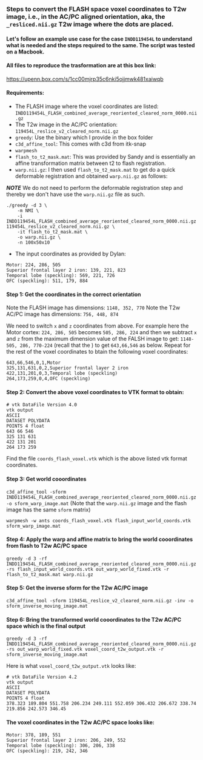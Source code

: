### Steps to convert the FLASH space voxel coordinates to T2w image, i.e., in the AC/PC aligned orientation, aka, the `_resliced.nii.gz` T2w image where the dots are placed.


#### Let's follow an example use case for the case `INDD119454L` to understand what is needed and the steps required to the same. The script was tested on a Macbook.
#### All files to reproduce the trasformation are at this box link:
https://upenn.box.com/s/1cc00mjrp35c6nki5ojjmwk481xaiwqb

#### Requirements:
- The FLASH image where the voxel coordinates are listed: `INDD119454L_FLASH_combined_average_reoriented_cleared_norm_0000.nii.gz`
- The T2w image in the AC/PC orientation: `119454L_reslice_v2_cleared_norm.nii.gz`
- `greedy`: Use the binary which I provide in the box folder
- `c3d_affine_tool`: This comes with c3d from itk-snap
- `warpmesh`
- `flash_to_t2_mask.mat`: This was provided by Sandy and is essentially an affine transformation matrix between t2 to flash registration.
- `warp.nii.gz`: I then used `flash_to_t2_mask.mat` to get do a quick deformable registration and obtained `warp.nii.gz` as follows:

***NOTE*** We do not need to perform the deformable registration step and thereby we don't have use the `warp.nii.gz` file as such.

```
./greedy -d 3 \
    -m NMI \
    -i INDD119454L_FLASH_combined_average_reoriented_cleared_norm_0000.nii.gz 119454L_reslice_v2_cleared_norm.nii.gz \
    -it flash_to_t2_mask.mat \
    -o warp.nii.gz \
    -n 100x50x10
```
- The input coordinates as provided by Dylan:
```
Motor: 224, 286, 505
Superior frontal layer 2 iron: 139, 221, 823
Temporal lobe (speckling): 569, 221, 726
OFC (speckling): 511, 179, 884
```

#### Step 1: Get the coordinates in the correct orientation
Note the FLASH image has dimensions: `1148, 352, 770`
Note the T2w AC/PC image has dimensions: `756, 448, 874`

We need to switch `x` and `z` coordinates from above. For example here the Motor cortex:
`224, 286, 505` becomes `505, 286, 224` and then we subtract `x` and `z` from the maximum dimension value of the FALSH image to get:
`1148-505, 286, 770-224` (recall that the ) to get `643,66,546` as below. Repeat for the rest of the voxel coordinates to btain the following voxel coordinates:


```
643,66,546,0,1,Motor
325,131,631,0,2,Superior frontal layer 2 iron
422,131,201,0,3,Temporal lobe (speckling)
264,173,259,0,4,OFC (speckling)
```

#### Step 2: Convert the above voxel coordinates to VTK format to obtain:
```
# vtk DataFile Version 4.0
vtk output
ASCII
DATASET POLYDATA
POINTS 4 float
643 66 546
325 131 631
422 131 201
264 173 259
```
Find the file `coords_flash_voxel.vtk` which is the above listed vtk format coordinates.

#### Step 3: Get world cooordinates

```c3d_affine_tool -sform INDD119454L_FLASH_combined_average_reoriented_cleared_norm_0000.nii.gz -o sform_warp_image.mat```
(Note that the `warp.nii.gz` image and the flash image has the same `sform` matrix)

```warpmesh -w ants coords_flash_voxel.vtk flash_input_world_coords.vtk sform_warp_image.mat```

#### Step 4: Apply the warp and affine matrix to bring the world cooordinates from flash to T2w AC/PC space

```greedy -d 3 -rf INDD119454L_FLASH_combined_average_reoriented_cleared_norm_0000.nii.gz -rs flash_input_world_coords.vtk out_warp_world_fixed.vtk -r flash_to_t2_mask.mat warp.nii.gz```

#### Step 5: Get the inverse sform for the T2w AC/PC image

```c3d_affine_tool -sform 119454L_reslice_v2_cleared_norm.nii.gz -inv -o sform_inverse_moving_image.mat```

#### Step 6: Bring the transformed world cooordinates to the T2w AC/PC space which is the final output

```greedy -d 3 -rf INDD119454L_FLASH_combined_average_reoriented_cleared_norm_0000.nii.gz -rs out_warp_world_fixed.vtk voxel_coord_t2w_output.vtk -r sform_inverse_moving_image.mat```

Here is what `voxel_coord_t2w_output.vtk` looks like:
```
# vtk DataFile Version 4.2
vtk output
ASCII
DATASET POLYDATA
POINTS 4 float
378.323 189.804 551.758 206.234 249.111 552.059 306.432 206.672 338.74 
219.856 242.573 346.45 
```

#### The voxel coordinates in the T2w AC/PC space looks like:

```
Motor: 378, 189, 551
Superior frontal layer 2 iron: 206, 249, 552
Temporal lobe (speckling): 306, 206, 338
OFC (speckling): 219, 242, 346
```
